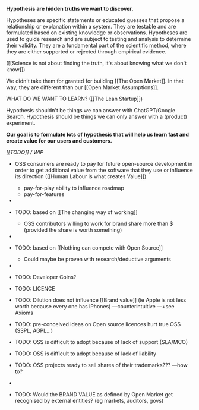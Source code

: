 
**Hypothesis are hidden truths we want to discover.**

Hypotheses are specific statements or educated guesses that propose a relationship or explanation within a system.
They are testable and are formulated based on existing knowledge or observations.
Hypotheses are used to guide research and are subject to testing and analysis to determine their validity.
They are a fundamental part of the scientific method, where they are either supported or rejected through empirical evidence.

([[Science is not about finding the truth, it's about knowing what we don't know]])

We didn't take them for granted for building [[The Open Market]].
In that way, they are different than our [[Open Market Assumptions]].

WHAT DO WE WANT TO LEARN? ([[The Lean Startup]])

Hypothesis shouldn't be things we can answer with ChatGPT/Google Search.
Hypothesis should be things we can only answer with a (product) experiment.

**Our goal is to formulate lots of hypothesis that will help us learn fast and create value for our users and customers.**

_[[TODO]] / WIP_

- OSS consumers are ready to pay for future open-source development in order to get additional value from the software that they use or influence its direction ([[Human Labour is what creates Value]])
	- pay-for-play ability to influence roadmap
	- pay-for-features
- 
- TODO: based on [[The changing way of working]]
	- OSS contributors willing to work for brand share more than $ (provided the share is worth something)
- 
- TODO: based on [[Nothing can compete with Open Source]]
	- Could maybe be proven with research/deductive arguments
- 
- TODO: Developer Coins?
- TODO: LICENCE
- TODO: Dilution does not influence [[Brand value]] (ie Apple is not less worth because every one has iPhones) —counterintuitive —+see Axioms
- TODO: pre-conceived ideas on Open source licences hurt true OSS (SSPL, AGPL...)
- TODO: OSS is difficult to adopt because of lack of support (SLA/MCO)
- TODO: OSS is difficult to adopt because of lack of liability

- TODO: OSS projects ready to sell shares of their trademarks??? —how to?
- 

- TODO: Would the BRAND VALUE as defined by Open Market get recognised by external entities? (eg markets, auditors, govs)
